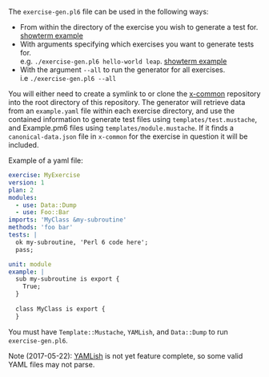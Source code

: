 The `exercise-gen.pl6` file can be used in the following ways:
* From within the directory of the exercise you wish to generate a test for. [showterm example](http://showterm.io/cc7ddb7b23bb73e784d7d)
* With arguments specifying which exercises you want to generate tests for.  
  e.g. `./exercise-gen.pl6 hello-world leap`. [showterm example](http://showterm.io/54d5cf196eb45a0e40640)
* With the argument `--all` to run the generator for all exercises.  
  i.e `./exercise-gen.pl6 --all`

You will either need to create a symlink to or clone the
[x-common](https://github.com/exercism/x-common) repository
into the root directory of this repository.
The generator will retrieve data from an `example.yaml` file within
each exercise directory, and use the contained information to generate
test files using `templates/test.mustache`, and Example.pm6 files using
`templates/module.mustache`. If it finds a `canonical-data.json` file in
`x-common` for the exercise in question it will be included.

Example of a yaml file:
```yaml
exercise: MyExercise
version: 1
plan: 2
modules:
  - use: Data::Dump
  - use: Foo::Bar
imports: 'MyClass &my-subroutine'
methods: 'foo bar'
tests: |
  ok my-subroutine, 'Perl 6 code here';
  pass;

unit: module
example: |
  sub my-subroutine is export {
    True;
  }
  
  class MyClass is export {
  }
```

You must have `Template::Mustache`, `YAMLish`, and `Data::Dump` to run `exercise-gen.pl6`.

Note (2017-05-22): [YAMLish](http://modules.perl6.org/dist/YAMLish)
is not yet feature complete, so some valid YAML files may not parse.
